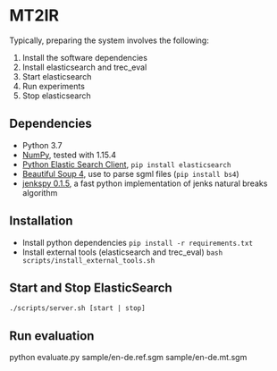 # MT2IR

Typically, preparing the system involves the following:

1. Install the software dependencies
1. Install elasticsearch and trec_eval
1. Start elasticsearch
1. Run experiments
1. Stop elasticsearch

## Dependencies
* Python 3.7
* [NumPy](http://www.numpy.org/), tested with 1.15.4
* [Python Elastic Search Client](https://elasticsearch-py.readthedocs.io/en/master/), `pip install elasticsearch`
* [Beautiful Soup 4](https://www.crummy.com/software/BeautifulSoup/bs4/doc/), use to parse sgml files (`pip install bs4`)
* [jenkspy 0.1.5](https://github.com/mthh/jenkspy), a fast python implementation of jenks natural breaks algorithm


## Installation
* Install python dependencies  `pip install -r requirements.txt`
* Install external tools (elasticsearch and trec_eval) `bash scripts/install_external_tools.sh`

## Start and Stop ElasticSearch
`./scripts/server.sh [start | stop]`

## Run evaluation
python evaluate.py sample/en-de.ref.sgm sample/en-de.mt.sgm
